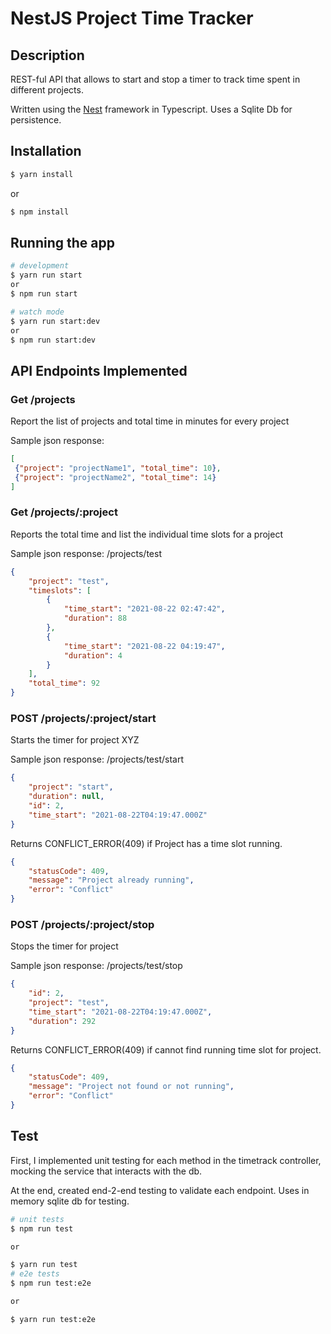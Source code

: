 
# NestJS Project Time Tracker

## Description

  REST-ful API that allows to start and stop a timer to track time spent in different projects.
  
 Written using the [Nest](https://github.com/nestjs/nest) framework in Typescript. Uses a Sqlite Db for persistence.

## Installation

```bash
$ yarn install
```
or
```bash
$ npm install
```
## Running the app

```bash
# development
$ yarn run start
or
$ npm run start

# watch mode
$ yarn run start:dev
or
$ npm run start:dev

```


## API Endpoints Implemented
### Get /projects
Report the list of projects and total time in minutes for every project

Sample json response:
```json
[
 {"project": "projectName1", "total_time": 10},
 {"project": "projectName2", "total_time": 14}
]
```

### Get /projects/:project
Reports the total time and list the individual time slots for a project

Sample json response: /projects/test
```json
{
    "project": "test",
    "timeslots": [
        {
            "time_start": "2021-08-22 02:47:42",
            "duration": 88
        },
        {
            "time_start": "2021-08-22 04:19:47",
            "duration": 4
        }
    ],
    "total_time": 92
}
```

### POST /projects/:project/start
Starts the timer for project XYZ

Sample json response: /projects/test/start
```json
{
    "project": "start",
    "duration": null,
    "id": 2,
    "time_start": "2021-08-22T04:19:47.000Z"
}
```

Returns CONFLICT_ERROR(409)  if Project has a time slot running.
```json
{
    "statusCode": 409,
    "message": "Project already running",
    "error": "Conflict"
}
```

### POST /projects/:project/stop
Stops the timer for project

Sample json response: /projects/test/stop
```json
{
    "id": 2,
    "project": "test",
    "time_start": "2021-08-22T04:19:47.000Z",
    "duration": 292
}
```
Returns CONFLICT_ERROR(409)  if cannot find running time slot for project.
```json
{
    "statusCode": 409,
    "message": "Project not found or not running",
    "error": "Conflict"
}
```

## Test
First, I implemented unit testing for each method in the timetrack controller, mocking the service that interacts with the db.

At the end, created end-2-end testing to validate each endpoint. Uses in memory sqlite db for testing.


```bash
# unit tests
$ npm run test

or

$ yarn run test
# e2e tests
$ npm run test:e2e

or

$ yarn run test:e2e
```
